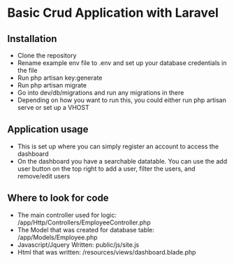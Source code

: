 # Basic Crud Application with Laravel

## Installation 

- Clone the repository
- Rename example env file to .env and set up your database credentials in the file
- Run php artisan key:generate
- Run php artisan migrate
- Go into dev/db/migrations and run any migrations in there
- Depending on how you want to run this, you could either run php artisan serve or set up a VHOST



## Application usage
- This is set up where you can simply register an account to access the dashboard
- On the dashboard you have a searchable datatable. You can use the add user button on the top right to add a user, filter the users, and remove/edit users


## Where to look for code
- The main controller used for logic: /app/Http/Controllers/EmployeeController.php
- The Model that was created for database table: /app/Models/Employee.php
- Javascript/Jquery Written: public/js/site.js
- Html that was written: /resources/views/dashboard.blade.php